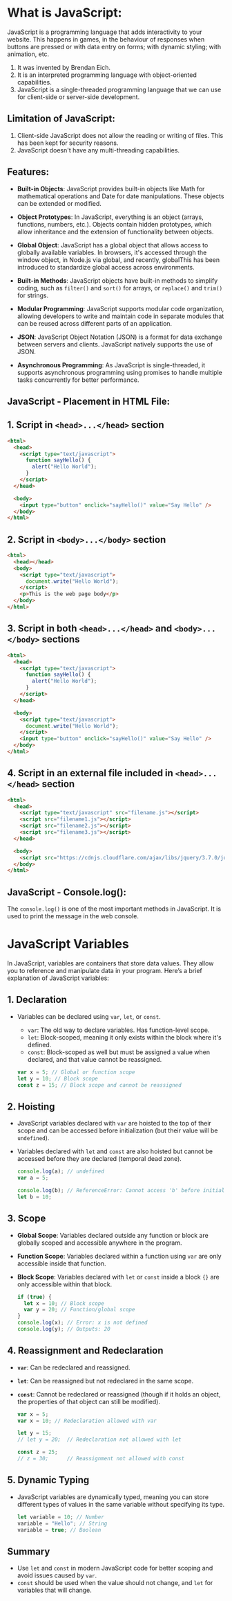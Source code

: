 # What is JavaScript:

JavaScript is a programming language that adds interactivity to your website. This happens in games, in the behaviour of responses when buttons are pressed or with data entry on forms; with dynamic styling; with animation, etc.

1. It was invented by Brendan Eich.
2. It is an interpreted programming language with object-oriented capabilities.
3. JavaScript is a single-threaded programming language that we can use for client-side or server-side development.

## Limitation of JavaScript:

1. Client-side JavaScript does not allow the reading or writing of files. This has been kept for security reasons.
2. JavaScript doesn't have any multi-threading capabilities.

## Features:

- **Built-in Objects**: JavaScript provides built-in objects like Math for mathematical operations and Date for date manipulations. These objects can be extended or modified.

- **Object Prototypes**: In JavaScript, everything is an object (arrays, functions, numbers, etc.). Objects contain hidden prototypes, which allow inheritance and the extension of functionality between objects.

- **Global Object**: JavaScript has a global object that allows access to globally available variables. In browsers, it's accessed through the window object, in Node.js via global, and recently, globalThis has been introduced to standardize global access across environments.

- **Built-in Methods**: JavaScript objects have built-in methods to simplify coding, such as `filter()` and `sort()` for arrays, or `replace()` and `trim()` for strings.

- **Modular Programming**: JavaScript supports modular code organization, allowing developers to write and maintain code in separate modules that can be reused across different parts of an application.

- **JSON**: JavaScript Object Notation (JSON) is a format for data exchange between servers and clients. JavaScript natively supports the use of JSON.

- **Asynchronous Programming**: As JavaScript is single-threaded, it supports asynchronous programming using promises to handle multiple tasks concurrently for better performance.

## JavaScript - Placement in HTML File:

## 1. Script in `<head>...</head>` section

```html
<html>
  <head>
    <script type="text/javascript">
      function sayHello() {
        alert("Hello World");
      }
    </script>
  </head>

  <body>
    <input type="button" onclick="sayHello()" value="Say Hello" />
  </body>
</html>
```

## 2. Script in `<body>...</body>` section

```html
<html>
  <head></head>
  <body>
    <script type="text/javascript">
      document.write("Hello World");
    </script>
    <p>This is the web page body</p>
  </body>
</html>
```

## 3. Script in both `<head>...</head>` and `<body>...</body>` sections

```html
<html>
  <head>
    <script type="text/javascript">
      function sayHello() {
        alert("Hello World");
      }
    </script>
  </head>

  <body>
    <script type="text/javascript">
      document.write("Hello World");
    </script>
    <input type="button" onclick="sayHello()" value="Say Hello" />
  </body>
</html>
```

## 4. Script in an external file included in `<head>...</head>` section

```html
<html>
  <head>
    <script type="text/javascript" src="filename.js"></script>
    <script src="filename1.js"></script>
    <script src="filename2.js"></script>
    <script src="filename3.js"></script>
  </head>

  <body>
    <script src="https://cdnjs.cloudflare.com/ajax/libs/jquery/3.7.0/jquery.min.js"></script>
  </body>
</html>
```

## JavaScript - Console.log():

The `console.log()` is one of the most important methods in JavaScript. It is used to print the message in the web console.

# JavaScript Variables

In JavaScript, variables are containers that store data values. They allow you to reference and manipulate data in your program. Here’s a brief explanation of JavaScript variables:

## 1. Declaration

- Variables can be declared using `var`, `let`, or `const`.

  - `var`: The old way to declare variables. Has function-level scope.
  - `let`: Block-scoped, meaning it only exists within the block where it's defined.
  - `const`: Block-scoped as well but must be assigned a value when declared, and that value cannot be reassigned.

  ```javascript
  var x = 5; // Global or function scope
  let y = 10; // Block scope
  const z = 15; // Block scope and cannot be reassigned
  ```

## 2. Hoisting

- JavaScript variables declared with `var` are hoisted to the top of their scope and can be accessed before initialization (but their value will be `undefined`).
- Variables declared with `let` and `const` are also hoisted but cannot be accessed before they are declared (temporal dead zone).

  ```javascript
  console.log(a); // undefined
  var a = 5;

  console.log(b); // ReferenceError: Cannot access 'b' before initialization
  let b = 10;
  ```

## 3. Scope

- **Global Scope**: Variables declared outside any function or block are globally scoped and accessible anywhere in the program.
- **Function Scope**: Variables declared within a function using `var` are only accessible inside that function.
- **Block Scope**: Variables declared with `let` or `const` inside a block `{}` are only accessible within that block.

  ```javascript
  if (true) {
    let x = 10; // Block scope
    var y = 20; // Function/global scope
  }
  console.log(x); // Error: x is not defined
  console.log(y); // Outputs: 20
  ```

## 4. Reassignment and Redeclaration

- **`var`**: Can be redeclared and reassigned.
- **`let`**: Can be reassigned but not redeclared in the same scope.
- **`const`**: Cannot be redeclared or reassigned (though if it holds an object, the properties of that object can still be modified).

  ```javascript
  var x = 5;
  var x = 10; // Redeclaration allowed with var

  let y = 15;
  // let y = 20;  // Redeclaration not allowed with let

  const z = 25;
  // z = 30;      // Reassignment not allowed with const
  ```

## 5. Dynamic Typing

- JavaScript variables are dynamically typed, meaning you can store different types of values in the same variable without specifying its type.

  ```javascript
  let variable = 10; // Number
  variable = "Hello"; // String
  variable = true; // Boolean
  ```

## Summary

- Use `let` and `const` in modern JavaScript code for better scoping and avoid issues caused by `var`.
- `const` should be used when the value should not change, and `let` for variables that will change.
